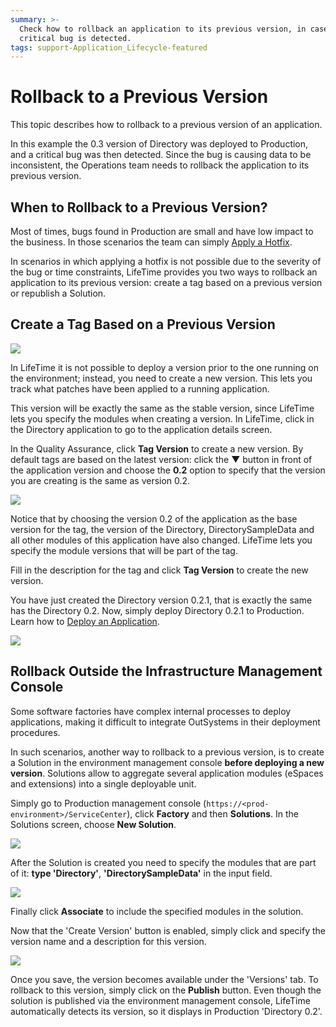 ```yaml
---
summary: >-
  Check how to rollback an application to its previous version, in case a
  critical bug is detected.
tags: support-Application_Lifecycle-featured
---
```


# Rollback to a Previous Version

This topic describes how to rollback to a previous version of an application.

In this example the 0.3 version of Directory was deployed to Production, and a critical bug was then detected. Since the bug is causing data to be inconsistent, the Operations team needs to rollback the application to its previous version.

## When to Rollback to a Previous Version?

Most of times, bugs found in Production are small and have low impact to the business. In those scenarios the team can simply [Apply a Hotfix](https://github.com/danielmarquespt/docs-product/tree/e7ea3f444d5129dab245c69ab72ae091554bc4fb/src/managing-the-applications-lifecycle/deploy-applications/apply-a-hotfix.md%3E).

In scenarios in which applying a hotfix is not possible due to the severity of the bug or time constraints, LifeTime provides you two ways to rollback an application to its previous version: create a tag based on a previous version or republish a Solution.

## Create a Tag Based on a Previous Version

![](../../../.gitbook/assets/rollback-to-a-previous-version-1.png)

In LifeTime it is not possible to deploy a version prior to the one running on the environment; instead, you need to create a new version. This lets you track what patches have been applied to a running application.

This version will be exactly the same as the stable version, since LifeTime lets you specify the modules when creating a version. In LifeTime, click in the Directory application to go to the application details screen.

In the Quality Assurance, click **Tag Version** to create a new version. By default tags are based on the latest version: click the ▼ button in front of the application version and choose the **0.2** option to specify that the version you are creating is the same as version 0.2.

![](../../../.gitbook/assets/rollback-to-a-previous-version-2.png)

Notice that by choosing the version 0.2 of the application as the base version for the tag, the version of the Directory, DirectorySampleData and all other modules of this application have also changed. LifeTime lets you specify the module versions that will be part of the tag.

Fill in the description for the tag and click **Tag Version** to create the new version.

You have just created the Directory version 0.2.1, that is exactly the same has the Directory 0.2. Now, simply deploy Directory 0.2.1 to Production. Learn how to [Deploy an Application](https://github.com/danielmarquespt/docs-product/tree/e7ea3f444d5129dab245c69ab72ae091554bc4fb/src/managing-the-applications-lifecycle/deploy-applications/deploy-an-application.md%3E).

![](../../../.gitbook/assets/rollback-to-a-previous-version-3.png)

## Rollback Outside the Infrastructure Management Console

Some software factories have complex internal processes to deploy applications, making it difficult to integrate OutSystems in their deployment procedures.

In such scenarios, another way to rollback to a previous version, is to create a Solution in the environment management console **before deploying a new version**. Solutions allow to aggregate several application modules \(eSpaces and extensions\) into a single deployable unit.

Simply go to Production management console \(`https://<prod-environment>/ServiceCenter`\), click **Factory** and then **Solutions**. In the Solutions screen, choose **New Solution**.

![](../../../.gitbook/assets/rollback-to-a-previous-version-4.png)

After the Solution is created you need to specify the modules that are part of it: **type 'Directory'**, **'DirectorySampleData'** in the input field.

![](../../../.gitbook/assets/rollback-to-a-previous-version-5.png)

Finally click **Associate** to include the specified modules in the solution.

Now that the 'Create Version' button is enabled, simply click and specify the version name and a description for this version.

![](../../../.gitbook/assets/rollback-to-a-previous-version-6.png)

Once you save, the version becomes available under the 'Versions' tab. To rollback to this version, simply click on the **Publish** button. Even though the solution is published via the environment management console, LifeTime automatically detects its version, so it displays in Production 'Directory 0.2'.

